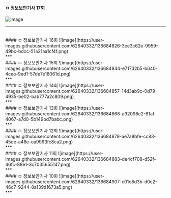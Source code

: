 #### ㅁ 정보보안기사 17회
![image](https://user-images.githubusercontent.com/62640332/136684771-ce94eb98-d098-4b93-aa07-0237704ce4f9.png)
<br>
***
<br>
#### ㅁ 정보보안기사 16회
![image](https://user-images.githubusercontent.com/62640332/136684826-3ce3c62e-9959-49bc-bdcc-51a21aa1cf4f.png)
<br>
***
<br>
#### ㅁ 정보보안기사 15회
![image](https://user-images.githubusercontent.com/62640332/136684844-e71732b5-b640-4cee-9ed1-57de7e18061d.png)

<br>
***
<br>
#### ㅁ 정보보안기사 14회
![image](https://user-images.githubusercontent.com/62640332/136684857-14d3ab9c-0d79-4935-be02-bab777a2c809.png)
<br>
***
<br>
#### ㅁ 정보보안기사 13회
![image](https://user-images.githubusercontent.com/62640332/136684868-a92098c2-81af-4067-a7d0-5b149bd7babc.png)
<br>
***
<br>
#### ㅁ 정보보안기사 12회
![image](https://user-images.githubusercontent.com/62640332/136684879-ae7a8bfe-cc83-45de-a46e-ea9993fc8ca2.png)
<br>
***
<br>
#### ㅁ 정보보안기사 11회
![image](https://user-images.githubusercontent.com/62640332/136684883-de4cf708-d52f-46fc-88e1-3c7035655147.png)
<br>
***
<br>
#### ㅁ 정보보안기사 10회
![image](https://user-images.githubusercontent.com/62640332/136684907-c01c8d3b-d0c2-46c7-9244-8a139d1673a5.png)
<br>
***
<br>
